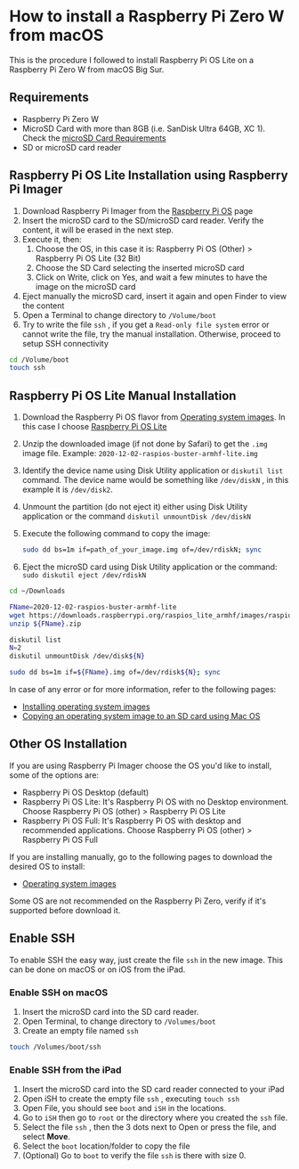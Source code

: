 # How to install a Raspberry Pi Zero W from macOS

This is the procedure I followed to install Raspberry Pi OS Lite on a Raspberry Pi Zero W from macOS Big Sur.

## Requirements

* Raspberry Pi Zero W
* MicroSD Card with more than 8GB  (i.e. SanDisk Ultra 64GB, XC 1). Check the [microSD Card Requirements](https://www.raspberrypi.org/documentation/installation/sd-cards.md)
* SD or microSD card reader

## Raspberry Pi OS Lite Installation using Raspberry Pi Imager

1. Download Raspberry Pi Imager from the [Raspberry Pi OS](https://www.raspberrypi.org/software/) page
2. Insert the microSD card to the SD/microSD card reader. Verify the content, it will be erased in the next step.
3. Execute it, then:
   1. Choose the OS, in this case it is: Raspberry Pi OS (Other) > Raspberry Pi OS Lite (32 Bit)
   2. Choose the SD Card selecting the inserted microSD card
   3. Click on Write, click on Yes, and wait a few minutes to have the image on the microSD card
4. Eject manually the microSD card, insert it again and open Finder to view the content
5. Open a Terminal to change directory to `/Volume/boot` 
6. Try to write the file `ssh` , if you get a `Read-only file system`  error or cannot write the file, try the manual installation. Otherwise, proceed to setup SSH connectivity

```bash
cd /Volume/boot
touch ssh
```

## Raspberry Pi OS Lite Manual Installation

1. Download the Raspberry Pi OS flavor from [Operating system images](https://www.raspberrypi.org/software/operating-systems/). In this case I choose [Raspberry Pi OS Lite](https://downloads.raspberrypi.org/raspios_lite_armhf/images/raspios_lite_armhf-2020-12-04/2020-12-02-raspios-buster-armhf-lite.zip)

2. Unzip the downloaded image (if not done by Safari) to get the `.img` image file. Example: `2020-12-02-raspios-buster-armhf-lite.img`

3. Identify the device name using Disk Utility application or `diskutil list` command. The device name would be something like `/dev/diskN` , in this example it is `/dev/disk2`.

4. Unmount the partition (do not eject it) either using Disk Utility application or the command `diskutil unmountDisk /dev/diskN`

5. Execute the following command to copy the image:

   ```bash
   sudo dd bs=1m if=path_of_your_image.img of=/dev/rdiskN; sync
   ```

6. Eject the microSD card using Disk Utility application or the command: `sudo diskutil eject /dev/rdiskN`

```bash
cd ~/Downloads

FName=2020-12-02-raspios-buster-armhf-lite
wget https://downloads.raspberrypi.org/raspios_lite_armhf/images/raspios_lite_armhf-2020-12-04/${FName}.zip
unzip ${FName}.zip

diskutil list
N=2
diskutil unmountDisk /dev/disk${N}

sudo dd bs=1m if=${FName}.img of=/dev/rdisk${N}; sync
```

In case of any error or for more information, refer to the following pages:

* [Installing operating system images](https://www.raspberrypi.org/documentation/installation/installing-images/)
* [Copying an operating system image to an SD card using Mac OS](https://www.raspberrypi.org/documentation/installation/installing-images/mac.md)

## Other OS Installation

If you are using Raspberry Pi Imager choose the OS you'd like to install, some of the options are:

* Raspberry Pi OS Desktop (default)
* Raspberry Pi OS Lite: It's Raspberry Pi OS with no Desktop environment. Choose Raspberry Pi OS (other) > Raspberry Pi OS Lite
* Raspberry Pi OS Full: It's Raspberry Pi OS with desktop and recommended applications. Choose Raspberry Pi OS (other) > Raspberry Pi OS Full

If you are installing manually, go to the following pages to download the desired OS to install:

* [Operating system images](https://www.raspberrypi.org/software/operating-systems/)

Some OS are not recommended on the Raspberry Pi Zero, verify if it's supported before download it.

## Enable SSH

To enable SSH the easy way, just create the file `ssh` in the new image. This can be done on macOS or on iOS from the iPad.

### Enable SSH on macOS

1. Insert the microSD card into the SD card reader.
2. Open Terminal, to change directory to `/Volumes/boot`
3. Create an empty file named `ssh`

```bash
touch /Volumes/boot/ssh
```

### Enable SSH from the iPad

1. Insert the microSD card into the SD card reader connected to your iPad
2. Open iSH to create the empty file `ssh` , executing `touch ssh` 
3. Open File, you should see `boot` and `iSH` in the locations.
4. Go to `iSH` then go to `root` or the directory where you created the `ssh` file.
5. Select the file `ssh` , then the 3 dots next to Open or press the file, and select **Move**.
6. Select the `boot` location/folder to copy the file
7. (Optional) Go to `boot` to verify the file `ssh` is there with size 0.